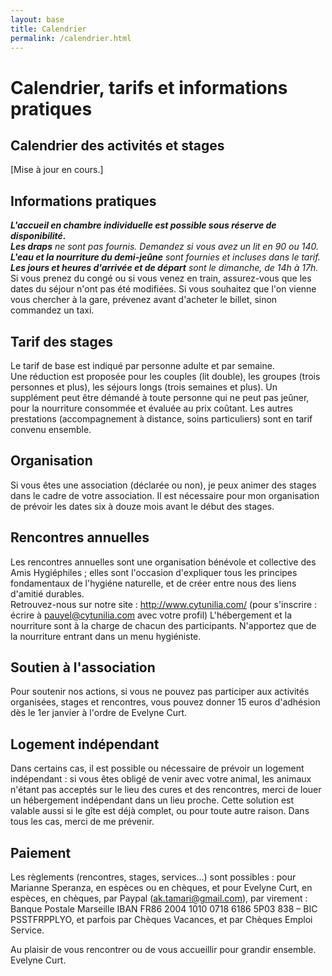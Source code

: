 ```yaml
---
layout: base
title: Calendrier
permalink: /calendrier.html
---
```


# Calendrier, tarifs et informations pratiques

## Calendrier des activités et stages
[Mise à jour en cours.]

## Informations pratiques
***L'accueil en chambre individuelle est possible sous réserve de disponibilité.***  
***Les draps** ne sont pas fournis. Demandez si vous avez un lit en 90 ou 140.*  
***L'eau et la nourriture du demi-jeûne** sont fournies et incluses dans le tarif.*  
***Les jours et heures d'arrivée et de départ** sont le dimanche, de 14h à 17h.*  
Si vous prenez du congé ou si vous venez en train, assurez-vous que les dates du séjour n'ont pas été modifiées.
Si vous souhaitez que l'on vienne vous chercher à la gare, prévenez avant d'acheter le billet, sinon commandez un taxi.

## Tarif des stages
Le tarif de base est indiqué par personne adulte et par semaine.  
Une réduction est proposée pour les couples (lit double), les groupes (trois personnes et plus), les séjours longs (trois semaines et plus). Un supplément peut être démandé à toute personne qui ne peut pas jeûner, pour la nourriture consommée et évaluée au prix coûtant. Les autres prestations (accompagnement à distance, soins particuliers) sont en tarif convenu ensemble.

## Organisation
Si vous êtes une association (déclarée ou non), je peux animer des stages dans le cadre de votre association. Il est nécessaire pour mon organisation de prévoir les dates six à douze mois avant le début des stages.

## Rencontres annuelles
Les rencontres annuelles sont une organisation bénévole et collective des Amis Hygiéphiles ; elles sont l'occasion d'expliquer tous les principes fondamentaux de l'hygiéne naturelle, et de créer entre nous des liens d'amitié durables.  
Retrouvez-nous sur notre site : http://www.cytunilia.com/ (pour s'inscrire : écrire à pauyel@cytunilia.com avec votre profil)
L'hébergement et la nourriture sont à la charge de chacun des participants. N'apportez que de la nourriture entrant dans un menu hygiéniste.  

## Soutien à l'association
Pour soutenir nos actions, si vous ne pouvez pas participer aux activités organisées, stages et rencontres, vous pouvez donner 15 euros d'adhésion dès le 1er janvier à l'ordre de Evelyne Curt.

## Logement indépendant
Dans certains cas, il est possible ou nécessaire de prévoir un logement indépendant : si vous êtes obligé de venir avec votre animal, les animaux n'étant pas acceptés sur le lieu des cures et des rencontres, merci de louer un hébergement indépendant dans un lieu proche. Cette solution est valable aussi si le gîte est déjà complet, ou pour toute autre raison. Dans tous les cas, merci de me prévenir.

## Paiement
Les règlements (rencontres, stages, services...) sont possibles : pour Marianne Speranza, en espèces ou en chèques, et pour Evelyne Curt, en espèces, en chèques, par Paypal (ak.tamari@gmail.com), par virement : Banque Postale Marseille IBAN FR86 2004 1010 0718 6186 5P03 838 – BIC PSSTFRPPLYO, et parfois par Chèques Vacances, et par Chèques Emploi Service.

Au plaisir de vous rencontrer ou de vous accueillir pour grandir ensemble.
Evelyne Curt.
